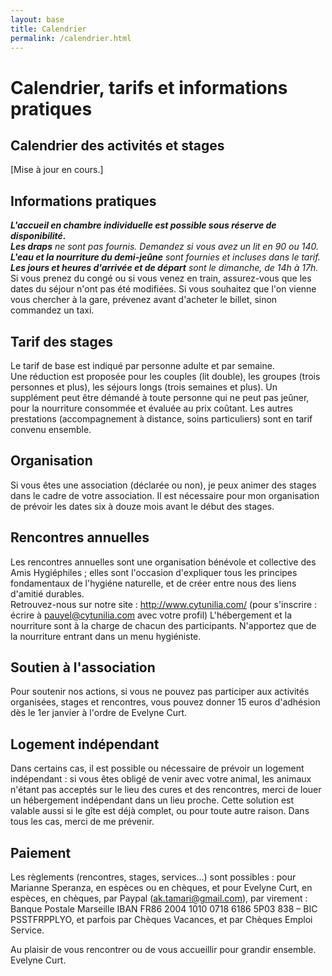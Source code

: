 ```yaml
---
layout: base
title: Calendrier
permalink: /calendrier.html
---
```


# Calendrier, tarifs et informations pratiques

## Calendrier des activités et stages
[Mise à jour en cours.]

## Informations pratiques
***L'accueil en chambre individuelle est possible sous réserve de disponibilité.***  
***Les draps** ne sont pas fournis. Demandez si vous avez un lit en 90 ou 140.*  
***L'eau et la nourriture du demi-jeûne** sont fournies et incluses dans le tarif.*  
***Les jours et heures d'arrivée et de départ** sont le dimanche, de 14h à 17h.*  
Si vous prenez du congé ou si vous venez en train, assurez-vous que les dates du séjour n'ont pas été modifiées.
Si vous souhaitez que l'on vienne vous chercher à la gare, prévenez avant d'acheter le billet, sinon commandez un taxi.

## Tarif des stages
Le tarif de base est indiqué par personne adulte et par semaine.  
Une réduction est proposée pour les couples (lit double), les groupes (trois personnes et plus), les séjours longs (trois semaines et plus). Un supplément peut être démandé à toute personne qui ne peut pas jeûner, pour la nourriture consommée et évaluée au prix coûtant. Les autres prestations (accompagnement à distance, soins particuliers) sont en tarif convenu ensemble.

## Organisation
Si vous êtes une association (déclarée ou non), je peux animer des stages dans le cadre de votre association. Il est nécessaire pour mon organisation de prévoir les dates six à douze mois avant le début des stages.

## Rencontres annuelles
Les rencontres annuelles sont une organisation bénévole et collective des Amis Hygiéphiles ; elles sont l'occasion d'expliquer tous les principes fondamentaux de l'hygiéne naturelle, et de créer entre nous des liens d'amitié durables.  
Retrouvez-nous sur notre site : http://www.cytunilia.com/ (pour s'inscrire : écrire à pauyel@cytunilia.com avec votre profil)
L'hébergement et la nourriture sont à la charge de chacun des participants. N'apportez que de la nourriture entrant dans un menu hygiéniste.  

## Soutien à l'association
Pour soutenir nos actions, si vous ne pouvez pas participer aux activités organisées, stages et rencontres, vous pouvez donner 15 euros d'adhésion dès le 1er janvier à l'ordre de Evelyne Curt.

## Logement indépendant
Dans certains cas, il est possible ou nécessaire de prévoir un logement indépendant : si vous êtes obligé de venir avec votre animal, les animaux n'étant pas acceptés sur le lieu des cures et des rencontres, merci de louer un hébergement indépendant dans un lieu proche. Cette solution est valable aussi si le gîte est déjà complet, ou pour toute autre raison. Dans tous les cas, merci de me prévenir.

## Paiement
Les règlements (rencontres, stages, services...) sont possibles : pour Marianne Speranza, en espèces ou en chèques, et pour Evelyne Curt, en espèces, en chèques, par Paypal (ak.tamari@gmail.com), par virement : Banque Postale Marseille IBAN FR86 2004 1010 0718 6186 5P03 838 – BIC PSSTFRPPLYO, et parfois par Chèques Vacances, et par Chèques Emploi Service.

Au plaisir de vous rencontrer ou de vous accueillir pour grandir ensemble.
Evelyne Curt.
